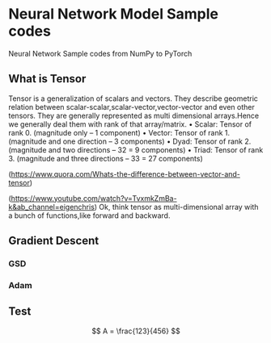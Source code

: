 # Neural Network Model Sample codes

Neural Network Sample codes from NumPy to PyTorch

## What is Tensor

Tensor is a generalization of scalars and vectors. They describe geometric relation between scalar-scalar,scalar-vector,vector-vector and even other tensors. They are generally represented as multi dimensional arrays.Hence we generally deal them with rank of that array/matrix.
• Scalar: Tensor of rank 0. (magnitude only – 1 component)
• Vector: Tensor of rank 1. (magnitude and one direction – 3 components)
• Dyad: Tensor of rank 2. (magnitude and two directions – 32 = 9 components)
• Triad: Tensor of rank 3. (magnitude and three directions – 33 = 27 components)

(https://www.quora.com/Whats-the-difference-between-vector-and-tensor)

(https://www.youtube.com/watch?v=TvxmkZmBa-k&ab_channel=eigenchris)
Ok, think tensor as multi-dimensional array with a bunch of functions,like forward and backward. 

## Gradient Descent

### GSD

### Adam

## Test 

$$
A = \frac{123}{456}
$$


